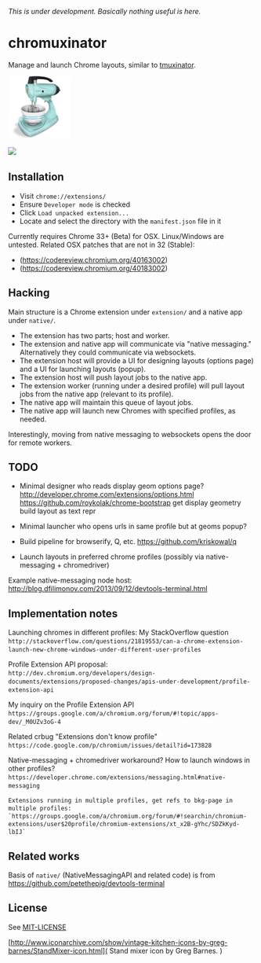 *This is under development.  Basically nothing useful is here.*

chromuxinator
=============

Manage and launch Chrome layouts, similar to [tmuxinator](https://github.com/tmuxinator/tmuxinator).

![](extension/icon-128.png)

![](http://i.stack.imgur.com/K9YmM.jpg)

Installation
------------

* Visit `chrome://extensions/`
* Ensure `Developer mode` is checked
* Click `Load unpacked extension...`
* Locate and select the directory with the `manifest.json` file in it

Currently requires Chrome 33+ (Beta) for OSX.  Linux/Windows are untested.  Related OSX patches that are not in 32 (Stable):

* (https://codereview.chromium.org/40163002)
* (https://codereview.chromium.org/40183002)

Hacking
-------

Main structure is a Chrome extension under `extension/` and a native app under `native/`.

* The extension has two parts; host and worker.
* The extension and native app will communicate via "native messaging."  Alternatively they could communicate via websockets.
* The extension host will provide a UI for designing layouts (options page) and a UI for launching layouts (popup).
* The extension host will push layout jobs to the native app.
* The extension worker (running under a desired profile) will pull layout jobs from the native app (relevant to its profile).
* The native app will maintain this queue of layout jobs.
* The native app will launch new Chromes with specified profiles, as needed.

Interestingly, moving from native messaging to websockets opens the door for remote workers.

TODO
----

* Minimal designer who reads display geom
  options page?
    http://developer.chrome.com/extensions/options.html
    https://github.com/roykolak/chrome-bootstrap
  get display geometry
  build layout as text repr

* Minimal launcher who opens urls in same profile but at geoms
  popup?

* Build pipeline for browserify, Q, etc.
  https://github.com/kriskowal/q

* Launch layouts in preferred chrome profiles (possibly via native-messaging + chromedriver)

Example native-messaging node host:
  http://blog.dfilimonov.com/2013/09/12/devtools-terminal.html

Implementation notes
--------------------

Launching chromes in different profiles:
  My StackOverflow question
  `http://stackoverflow.com/questions/21819553/can-a-chrome-extension-launch-new-chrome-windows-under-different-user-profiles`

  Profile Extension API proposal:
  `http://dev.chromium.org/developers/design-documents/extensions/proposed-changes/apis-under-development/profile-extension-api`

  My inquiry on the Profile Extension API
  `https://groups.google.com/a/chromium.org/forum/#!topic/apps-dev/_M0UZv3oG-4`

  Related crbug "Extensions don't know profile"
  `https://code.google.com/p/chromium/issues/detail?id=173828`

  Native-messaging + chromedriver workaround?
    How to launch windows in other profiles?
    `https://developer.chrome.com/extensions/messaging.html#native-messaging`

    Extensions running in multiple profiles, get refs to bkg-page in multiple profiles:
    `https://groups.google.com/a/chromium.org/forum/#!searchin/chromium-extensions/user$20profile/chromium-extensions/xt_x2B-gYhc/SDZkKyd-lbIJ`

Related works
-------------

Basis of `native/` (NativeMessagingAPI and related code) is from https://github.com/petethepig/devtools-terminal

License
-------

See [MIT-LICENSE](./MIT-LICENSE)

[http://www.iconarchive.com/show/vintage-kitchen-icons-by-greg-barnes/StandMixer-icon.html]( Stand mixer icon by Greg Barnes. )
